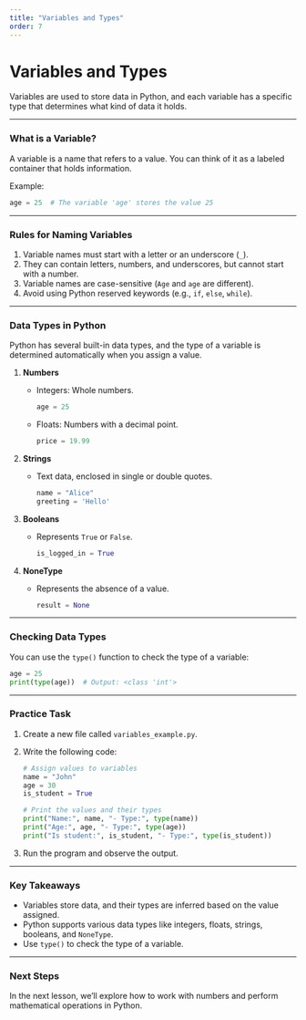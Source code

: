 ```yaml
---
title: "Variables and Types"
order: 7
---
```


# Variables and Types

Variables are used to store data in Python, and each variable has a specific type that determines what kind of data it holds.

---

### What is a Variable?

A variable is a name that refers to a value. You can think of it as a labeled container that holds information.

Example:
```python
age = 25  # The variable 'age' stores the value 25
```

---

### Rules for Naming Variables

1. Variable names must start with a letter or an underscore (`_`).
2. They can contain letters, numbers, and underscores, but cannot start with a number.
3. Variable names are case-sensitive (`Age` and `age` are different).
4. Avoid using Python reserved keywords (e.g., `if`, `else`, `while`).

---

### Data Types in Python

Python has several built-in data types, and the type of a variable is determined automatically when you assign a value.

1. **Numbers**
    - Integers: Whole numbers.
      ```python
      age = 25
      ```
    - Floats: Numbers with a decimal point.
      ```python
      price = 19.99
      ```

2. **Strings**
    - Text data, enclosed in single or double quotes.
      ```python
      name = "Alice"
      greeting = 'Hello'
      ```

3. **Booleans**
    - Represents `True` or `False`.
      ```python
      is_logged_in = True
      ```

4. **NoneType**
    - Represents the absence of a value.
      ```python
      result = None
      ```

---

### Checking Data Types

You can use the `type()` function to check the type of a variable:

```python
age = 25
print(type(age))  # Output: <class 'int'>
```

---

### Practice Task

1. Create a new file called `variables_example.py`.
2. Write the following code:

    ```python
    # Assign values to variables
    name = "John"
    age = 30
    is_student = True

    # Print the values and their types
    print("Name:", name, "- Type:", type(name))
    print("Age:", age, "- Type:", type(age))
    print("Is student:", is_student, "- Type:", type(is_student))
    ```

3. Run the program and observe the output.

---

### Key Takeaways

- Variables store data, and their types are inferred based on the value assigned.
- Python supports various data types like integers, floats, strings, booleans, and `NoneType`.
- Use `type()` to check the type of a variable.

---

### Next Steps

In the next lesson, we’ll explore how to work with numbers and perform mathematical operations in Python.

